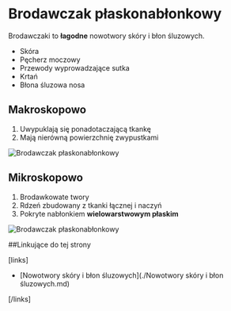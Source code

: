 # Brodawczak płaskonabłonkowy

Brodawczaki to **łagodne** nowotwory skóry i błon śluzowych.

- Skóra
- Pęcherz moczowy
- Przewody wyprowadzające sutka
- Krtań
- Błona śluzowa nosa



## Makroskopowo

1. Uwypuklają się ponadotaczającą tkankę
2. Mają nierówną powierzchnię zwypustkami

![Brodawczak płaskonabłonkowy](img/brodawczak-plaskonablonkowy.png)



## Mikroskopowo

1. Brodawkowate twory
2. Rdzeń zbudowany z tkanki łącznej i naczyń
3. Pokryte nabłonkiem **wielowarstwowym płaskim**

![Brodawczak płaskonabłonkowy](img/brodawczak-plaskonablonkowy-mikroskop.png)



##Linkujące do tej strony

[links]

- [Nowotwory skóry i błon śluzowych](./Nowotwory skóry i błon śluzowych.md)


[/links]











